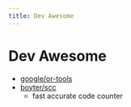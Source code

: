 ```yaml
---
title: Dev Awesome
---
```


# Dev Awesome

- [google/or-tools](https://github.com/google/or-tools)
- [boyter/scc](https://github.com/boyter/scc)
  - fast accurate code counter
